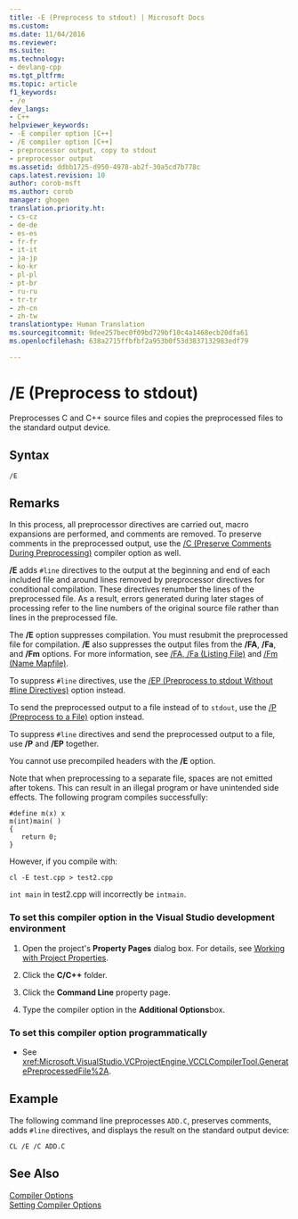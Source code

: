 ```yaml
---
title: -E (Preprocess to stdout) | Microsoft Docs
ms.custom: 
ms.date: 11/04/2016
ms.reviewer: 
ms.suite: 
ms.technology:
- devlang-cpp
ms.tgt_pltfrm: 
ms.topic: article
f1_keywords:
- /e
dev_langs:
- C++
helpviewer_keywords:
- -E compiler option [C++]
- /E compiler option [C++]
- preprocessor output, copy to stdout
- preprocessor output
ms.assetid: ddbb1725-d950-4978-ab2f-30a5cd7b778c
caps.latest.revision: 10
author: corob-msft
ms.author: corob
manager: ghogen
translation.priority.ht:
- cs-cz
- de-de
- es-es
- fr-fr
- it-it
- ja-jp
- ko-kr
- pl-pl
- pt-br
- ru-ru
- tr-tr
- zh-cn
- zh-tw
translationtype: Human Translation
ms.sourcegitcommit: 9dee257bec0f09bd729bf10c4a1468ecb20dfa61
ms.openlocfilehash: 638a2715ffbfbf2a953b0f53d3837132983edf79

---
```

# /E (Preprocess to stdout)
Preprocesses C and C++ source files and copies the preprocessed files to the standard output device.  
  
## Syntax  
  
```  
/E  
```  
  
## Remarks  
 In this process, all preprocessor directives are carried out, macro expansions are performed, and comments are removed. To preserve comments in the preprocessed output, use the [/C (Preserve Comments During Preprocessing)](../../build/reference/c-preserve-comments-during-preprocessing.md) compiler option as well.  
  
 **/E** adds `#line` directives to the output at the beginning and end of each included file and around lines removed by preprocessor directives for conditional compilation. These directives renumber the lines of the preprocessed file. As a result, errors generated during later stages of processing refer to the line numbers of the original source file rather than lines in the preprocessed file.  
  
 The **/E** option suppresses compilation. You must resubmit the preprocessed file for compilation. **/E** also suppresses the output files from the **/FA**, **/Fa**, and **/Fm** options. For more information, see [/FA, /Fa (Listing File)](../../build/reference/fa-fa-listing-file.md) and [/Fm (Name Mapfile)](../../build/reference/fm-name-mapfile.md).  
  
 To suppress `#line` directives, use the [/EP (Preprocess to stdout Without #line Directives)](../../build/reference/ep-preprocess-to-stdout-without-hash-line-directives.md) option instead.  
  
 To send the preprocessed output to a file instead of to `stdout`, use the [/P (Preprocess to a File)](../../build/reference/p-preprocess-to-a-file.md) option instead.  
  
 To suppress `#line` directives and send the preprocessed output to a file, use **/P** and **/EP** together.  
  
 You cannot use precompiled headers with the **/E** option.  
  
 Note that when preprocessing to a separate file, spaces are not emitted after tokens. This can result in an illegal program or have unintended side effects. The following program compiles successfully:  
  
```  
#define m(x) x  
m(int)main( )  
{  
   return 0;  
}  
```  
  
 However, if you compile with:  
  
```  
cl -E test.cpp > test2.cpp  
```  
  
 `int main` in test2.cpp will incorrectly be `intmain`.  
  
### To set this compiler option in the Visual Studio development environment  
  
1.  Open the project's **Property Pages** dialog box. For details, see [Working with Project Properties](../../ide/working-with-project-properties.md).  
  
2.  Click the **C/C++** folder.  
  
3.  Click the **Command Line** property page.  
  
4.  Type the compiler option in the **Additional Options**box.  
  
### To set this compiler option programmatically  
  
-   See <xref:Microsoft.VisualStudio.VCProjectEngine.VCCLCompilerTool.GeneratePreprocessedFile%2A>.  
  
## Example  
 The following command line preprocesses `ADD.C`, preserves comments, adds `#line` directives, and displays the result on the standard output device:  
  
```  
CL /E /C ADD.C  
```  
  
## See Also  
 [Compiler Options](../../build/reference/compiler-options.md)   
 [Setting Compiler Options](../../build/reference/setting-compiler-options.md)


<!--HONumber=Jan17_HO2-->


